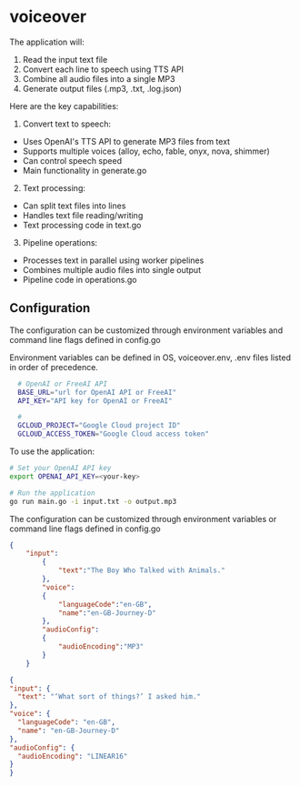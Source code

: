 # voiceover


The application will:
1. Read the input text file
2. Convert each line to speech using TTS API
3. Combine all audio files into a single MP3
4. Generate output files (.mp3, .txt, .log.json)


Here are the key capabilities:


1. Convert text to speech:
- Uses OpenAI's TTS API to generate MP3 files from text
- Supports multiple voices (alloy, echo, fable, onyx, nova, shimmer)
- Can control speech speed
- Main functionality in generate.go

2. Text processing:
- Can split text files into lines
- Handles text file reading/writing
- Text processing code in text.go


3. Pipeline operations:
- Processes text in parallel using worker pipelines
- Combines multiple audio files into single output
- Pipeline code in operations.go


## Configuration

The configuration can be customized through environment variables and command line flags defined in config.go

Environment variables can be defined in OS, voiceover.env, .env files listed in order of precedence.

```bash
  # OpenAI or FreeAI API
  BASE_URL="url for OpenAI API or FreeAI"
  API_KEY="API key for OpenAI or FreeAI"

  #
  GCLOUD_PROJECT="Google Cloud project ID"
  GCLOUD_ACCESS_TOKEN="Google Cloud access token"
```


To use the application:

```sh
# Set your OpenAI API key
export OPENAI_API_KEY=<your-key>

# Run the application
go run main.go -i input.txt -o output.mp3
```


The configuration can be customized through environment variables or command line flags defined in config.go

```json
{
    "input":
        {
            "text":"The Boy Who Talked with Animals."
        },
        "voice":
        {
            "languageCode":"en-GB",
            "name":"en-GB-Journey-D"
        },
        "audioConfig":
        {
            "audioEncoding":"MP3"
        }
    }

{
"input": {
  "text": "‘What sort of things?’ I asked him."
},
"voice": {
  "languageCode": "en-GB",
  "name": "en-GB-Journey-D"
},
"audioConfig": {
  "audioEncoding": "LINEAR16"
}
}    
```

